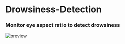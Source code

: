 # Drowsiness-Detection

### Monitor eye aspect ratio to detect drowsiness

![preview](https://user-images.githubusercontent.com/75077747/180349152-24fcf05a-6967-421b-bac8-f73e0aa1b572.png)
